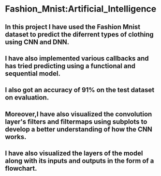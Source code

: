 # Fashion_Mnist:Artificial_Intelligence

## In this project I have used the Fashion Mnist dataset to predict the diferrent types of clothing using CNN and DNN.

## I have also implemented various callbacks and has tried predicting using a functional and sequential model.

## I also got an accuracy of 91% on the test dataset on evaluation.

## Moreover,I have also visualized the convolution layer's filters and filtermaps using subplots to develop a better understanding of how the CNN works.

## I have also visualized the layers of the model along with its inputs and outputs in the form of a flowchart.
